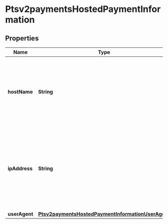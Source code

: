 
# Ptsv2paymentsHostedPaymentInformation

## Properties
Name | Type | Description | Notes
------------ | ------------- | ------------- | -------------
**hostName** | **String** | The title of the hosted payment page, displayed in the browser&#39;s tab. If not set, defaults to the title set in the merchant configuration.  |  [optional]
**ipAddress** | **String** | URL of the merchant&#39;s logo to be displayed in Klarna&#39;s hosted payment page. If not set, defaults to the logo set in the merchant configuration.  |  [optional]
**userAgent** | [**Ptsv2paymentsHostedPaymentInformationUserAgent**](Ptsv2paymentsHostedPaymentInformationUserAgent.md) |  |  [optional]



